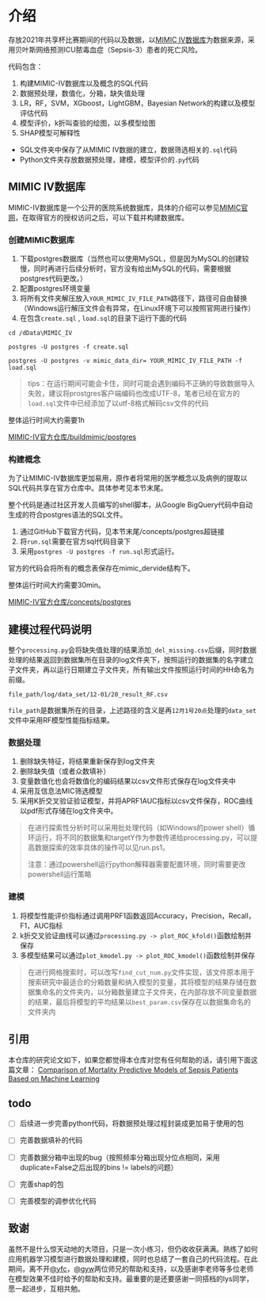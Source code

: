 # 介绍

存放2021年共享杯比赛期间的代码以及数据，以[MIMIC IV数据库](https://mimic.mit.edu/#mimic-iv-citation)为数据来源，采用贝叶斯网络预测ICU脓毒血症（Sepsis-3）患者的死亡风险。

代码包含：

1. 构建MIMIC-IV数据库以及概念的SQL代码
2. 数据预处理，数值化，分箱，缺失值处理
3. LR，RF，SVM，XGboost，LightGBM，Bayesian Network的构建以及模型评估代码
4. 模型评价，k折叫查验的绘图，以多模型绘图
5. SHAP模型可解释性



- SQL文件夹中保存了从MIMIC IV数据的建立，数据筛选相关的`.sql`代码
- Python文件夹存放数据预处理，建模，模型评价的`.py`代码



## MIMIC IV数据库

MIMIC-IV数据库是一个公开的医院系统数据库，具体的介绍可以参见[MIMIC官网](https://mimic.mit.edu/#mimic-iv-citation)，在取得官方的授权访问之后，可以下载并构建数据库。

### 创建MIMIC数据库

1. 下载postgres数据库（当然也可以使用MySQL，但是因为MySQL的创建较慢，同时再进行后续分析时，官方没有给出MySQL的代码，需要根据postgres代码更改。）
2. 配置postgres环境变量
3. 将所有文件夹解压放入`YOUR_MIMIC_IV_FILE_PATH`路径下，路径可自由替换（Windows运行解压文件会有异常，在Linux环境下可以按照官网进行操作）
4. 在包含`create.sql` , `load.sql`的目录下运行下面的代码

```shell
cd /dData\MIMIC_IV

postgres -U postgres -f create.sql

postgres -U postgres -v mimic_data_dir= YOUR_MIMIC_IV_FILE_PATH -f load.sql
```

> tips：在运行期间可能会卡住，同时可能会遇到编码不正确的导致数据导入失败，建议将prostgres客户端编码也改成UTF-8，笔者已经在官方的`load.sql`文件中已经添加了以utf-8格式解码csv文件的代码

整体运行时间大约需要1h



[MIMIC-IV官方仓库/buildmimic/postgres](https://github.com/MIT-LCP/mimic-code/tree/main/mimic-iv/buildmimic/postgres)



### 构建概念

为了让MIMIC-IV数据库更加易用，原作者将常用的医学概念以及病例的提取以SQL代码共享在官方仓库中。具体参考见本节末尾。

整个代码是通过社区开发人员编写的shell脚本，从Google BigQuery代码中自动生成的符合postgres语法的SQL文件。

1. 通过GitHub下载官方代码，见本节末尾/concepts/postgres超链接
2. 将`run.sql`需要在官方sql代码目录下
3. 采用`postgres -U postgres -f run.sql`形式运行。

官方的代码会将所有的概念表保存在mimic_dervide结构下。

整体运行时间大约需要30min。

[MIMIC-IV官方仓库/concepts/postgres](https://github.com/MIT-LCP/mimic-code/tree/main/mimic-iv/concepts/postgres)



## 建模过程代码说明

整个`processing.py`会将缺失值处理的结果添加`_del_missing.csv`后缀，同时数据处理的结果返回到数据集所在目录的log文件夹下，按照运行的数据集的名字建立子文件夹，再以运行日期建立子文件夹，所有输出文件按照运行时间的HH命名为前缀。

`file_path/log/data_set/12-01/20_result_RF.csv`

`file_path`是数据集所在的目录，上述路径的含义是再`12月1号20点`处理的`data_set`文件中采用RF模型性能指标结果。

### 数据处理

1. 删除缺失特征，将结果重新保存到log文件夹
2. 删除缺失值（或者众数填补）
3. 变量数值化也会将数值化的编码结果以csv文件形式保存在log文件夹中
4. 采用互信息法MIC筛选模型
5. 采用K折交叉验证验证模型，并将APRF1AUC指标以csv文件保存，ROC曲线以pdf形式存储在log文件夹中。



> 在进行探索性分析时可以采用批处理代码（如Windows的power shell）循环运行，将不同的数据集和targetY作为参数传递给processing.py，可以提高数据探索的效率具体的操作可以见run.ps1。
>
> 注意：通过powershell运行python解释器需要配置环境，同时需要更改powershell运行策略



### 建模

1. 将模型性能评价指标通过调用PRF1函数返回Accuracy，Precision，Recall，F1，AUC指标
2. k折交叉验证曲线可以通过`processing.py -> plot_ROC_kfold()`函数绘制并保存
3. 多模型结果可以通过`plot_kmodel.py -> plot_ROC_kmodel()`函数绘制并保存

> 在进行网格搜索时，可以改写`find_cut_num.py`文件实现，该文件原本用于搜索研究中最适合的分箱数量和纳入模型的变量，其将模型的结果存储在数据集命名的文件夹内，以分箱数量建立子文件夹，在内部存放不同变量数据的结果，最后将模型的平均结果以`best_param.csv`保存在以数据集命名的文件夹内


## 引用

本仓库的研究论文如下，如果您都觉得本仓库对您有任何帮助的话，请引用下面这篇文章：
[Comparison of Mortality Predictive Models of Sepsis Patients Based on Machine Learning](https://pubmed.ncbi.nlm.nih.gov/36321175/)


## todo

- [ ] 后续进一步完善python代码，将数据预处理过程封装成更加易于使用的包
- [ ] 完善数据填补的代码
- [ ] 完善数据分箱中出现的bug（按照频率分箱出现分位点相同，采用duplicate=False之后出现的bins != labels的问题）
- [ ] 完善shap的包
- [ ] 完善模型的调参优化代码



## 致谢

虽然不是什么惊天动地的大项目，只是一次小练习，但仍收收获满满。熟练了如何应用机器学习模型进行数据处理和建模，同时也总结了一套自己的代码流程。在此期间，离不开[@yfc](https://github.com/springyangchina)，[@gyw](https://github.com/gu-yaowen)两位师兄的帮助和支持，以及感谢李老师等多位老师在模型效果不佳时给予的帮助和支持。最重要的是还要感谢一同搭档的lys同学，愿一起进步，互相共勉。
